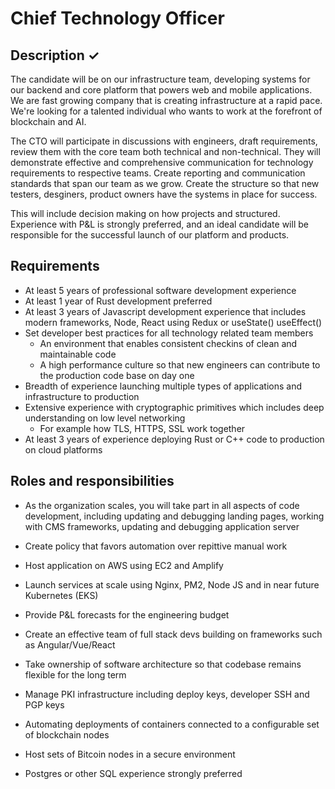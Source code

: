# Chief Technology Officer

## Description ✓

The candidate will be on our infrastructure team, developing systems for our backend and core platform that powers web and mobile applications. We are fast growing company that is creating infrastructure at a rapid pace. We're looking for a talented individual who wants to work at the forefront of blockchain and AI. 

The CTO will participate in discussions with engineers, draft requirements, review them with the core team both technical and non-technical. They will demonstrate effective and comprehensive communication for technology requirements to respective teams. Create reporting and communication standards that span our team as we grow. Create the structure so that new testers, desginers, product owners have the systems in place for success. 

This will include decision making on how projects and structured. Experience with P&L is strongly preferred, and an ideal candidate will be responsible for the successful launch of our platform and products. 


## Requirements

* At least 5 years of professional software development experience
* At least 1 year of Rust development preferred
* At least 3 years of Javascript development experience that includes modern frameworks, Node, React using Redux or useState() useEffect()
* Set developer best practices for all technology related team members
  * An environment that enables consistent checkins of clean and maintainable code
  * A high performance culture so that new engineers can contribute to the production code base on day one
* Breadth of experience launching multiple types of applications and infrastructure to production
* Extensive experience with cryptographic primitives which includes deep understanding on low level networking
  * For example how TLS, HTTPS, SSL work together
* At least 3 years of experience deploying Rust or C++ code to production on cloud platforms


## Roles and responsibilities

* As the organization scales, you will take part in all aspects of code development, including updating and debugging landing pages, working with CMS frameworks, updating and debugging application server
* Create policy that favors automation over repittive manual work
* Host application on AWS using EC2 and Amplify
* Launch services at scale using Nginx, PM2, Node JS and in near future Kubernetes (EKS)
* Provide P&L forecasts for the engineering budget
* Create an effective team of full stack devs building on frameworks such as Angular/Vue/React
* Take ownership of software architecture so that codebase remains flexible for the long term
* Manage PKI infrastructure including deploy keys, developer SSH and PGP keys


* Automating deployments of containers connected to a configurable set of blockchain nodes
* Host sets of Bitcoin nodes in a secure environment 
* Postgres or other SQL experience strongly preferred
